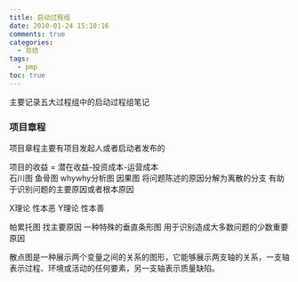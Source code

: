 ```yaml
---
title: 启动过程组
date: 2010-01-24 15:10:16
comments: true
categories: 
  - 总结
tags: 
  - pmp
toc: true
---
```

主要记录五大过程组中的启动过程组笔记
<!-- more -->    
### 项目章程  
项目章程主要有项目发起人或者启动者发布的  


项目的收益 = 潜在收益-投资成本-运营成本  
石川图 鱼骨图 whywhy分析图 因果图 将问题陈述的原因分解为离散的分支  有助于识别问题的主要原因或者根本原因  

X理论  性本恶     Y理论 性本善


帕累托图 找主要原因 一种特殊的垂直条形图 用于识别造成大多数问题的少数重要原因


散点图是一种展示两个变量之间的关系的图形，它能够展示两支轴的关系，一支轴表示过程、环境或活动的任何要素，另一支轴表示质量缺陷。
